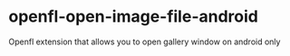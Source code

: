 # openfl-open-image-file-android
Openfl extension that allows you to open gallery window on android only

